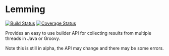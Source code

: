 # Lemming

[![Build Status](https://travis-ci.org/aweigold/lemming.svg)](https://travis-ci.org/aweigold/lemming)
[![Coverage Status](https://img.shields.io/coveralls/aweigold/lemming.svg?branch=master)](https://coveralls.io/r/aweigold/lemming?branch=master)

Provides an easy to use builder API for collecting results from multiple threads in Java or Groovy.

Note this is still in alpha, the API may change and there may be some errors.
